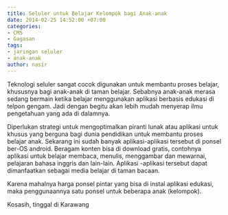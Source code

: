 ```yaml
---
title: Seluler untuk Belajar Kelompok bagi Anak-anak
date: 2014-02-25 14:52:00 +07:00
categories:
- CMS
- Gagasan
tags:
- jaringan seluler
- anak-anak
author: nasir
---
```


Teknologi seluler sangat cocok digunakan untuk membantu proses belajar, khususnya bagi anak-anak di taman belajar. Sebabnya anak-anak merasa sedang bermain ketika belajar menggunakan aplikasi berbasis edukasi di telpon gengam. Jadi dengan begitu akan lebih mudah menyerap ilmu pengetahuan yang ada di dalamnya.

Diperlukan strategi untuk mengoptimalkan piranti lunak atau aplikasi untuk khusus yang berguna bagi dunia pendidikan untuk membantu proses belajar anak. Sekarang ini sudah banyak aplikasi-aplikasi tersebut di ponsel ber-OS android. Beragam konten bisa di download gratis, contohnya aplikasi untuk belajar membaca, menulis, menggambar dan mewarnai, pelajaran bahasa inggris dan lain-lain. Aplikasi -aplikasi tersebut dapat dimanfaatkan sebagai media belajar di taman bacaan.

Karena mahalnya harga ponsel pintar yang bisa di instal aplikasi edukasi, maka penggunaannya satu ponsel untuk beberapa anak (kelompok).

Kosasih, tinggal di Karawang